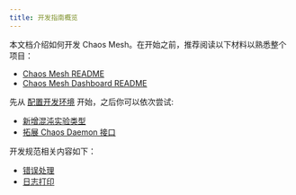 ```yaml
---
title: 开发指南概览
---
```


本文档介绍如何开发 Chaos Mesh。在开始之前，推荐阅读以下材料以熟悉整个项目：

- [Chaos Mesh README](https://github.com/chaos-mesh/chaos-mesh/blob/master/README.md)
- [Chaos Mesh Dashboard README](https://github.com/chaos-mesh/chaos-mesh/blob/master/ui/README.md)

先从 [配置开发环境](configure-development-environment.md) 开始，之后你可以依次尝试:

- [新增混沌实验类型](add-new-chaos-experiment-type.md)
- [拓展 Chaos Daemon 接口](extend-chaos-daemon-interface.md)

开发规范相关内容如下：

- [错误处理](https://github.com/chaos-mesh/rfcs/blob/main/text/2021-09-27-refine-error-handling.md)
- [日志打印](https://github.com/chaos-mesh/rfcs/blob/main/text/2021-12-09-logging.md)
